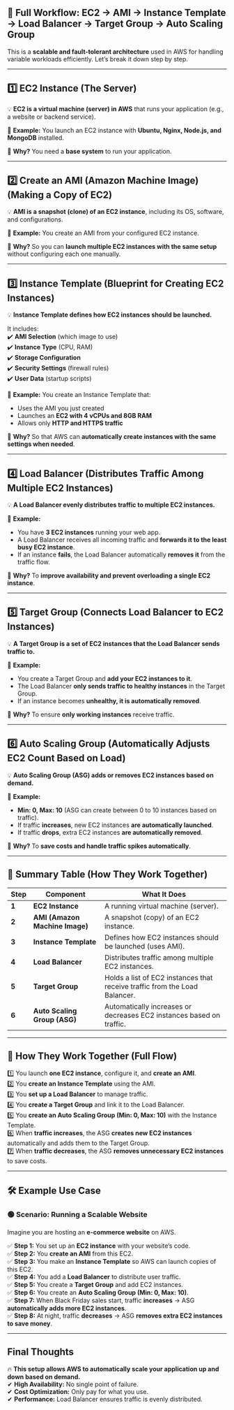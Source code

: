 ## **🚀 Full Workflow: EC2 → AMI → Instance Template → Load Balancer → Target Group → Auto Scaling Group**  

This is a **scalable and fault-tolerant architecture** used in AWS for handling variable workloads efficiently. Let’s break it down step by step.  

---

## **1️⃣ EC2 Instance (The Server)**  
💡 **EC2 is a virtual machine (server) in AWS** that runs your application (e.g., a website or backend service).  

🔹 **Example:** You launch an EC2 instance with **Ubuntu, Nginx, Node.js, and MongoDB** installed.  

🔹 **Why?** You need a **base system** to run your application.  

---

## **2️⃣ Create an AMI (Amazon Machine Image) (Making a Copy of EC2)**  
💡 **AMI is a snapshot (clone) of an EC2 instance**, including its OS, software, and configurations.  

🔹 **Example:** You create an AMI from your configured EC2 instance.  

🔹 **Why?** So you can **launch multiple EC2 instances with the same setup** without configuring each one manually.  

---

## **3️⃣ Instance Template (Blueprint for Creating EC2 Instances)**  
💡 **Instance Template defines how EC2 instances should be launched.**  

It includes:  
✔️ **AMI Selection** (which image to use)  
✔️ **Instance Type** (CPU, RAM)  
✔️ **Storage Configuration**  
✔️ **Security Settings** (firewall rules)  
✔️ **User Data** (startup scripts)  

🔹 **Example:** You create an Instance Template that:  
- Uses the AMI you just created  
- Launches an **EC2 with 4 vCPUs and 8GB RAM**  
- Allows only **HTTP and HTTPS traffic**  

🔹 **Why?** So that AWS can **automatically create instances with the same settings when needed**.  

---

## **4️⃣ Load Balancer (Distributes Traffic Among Multiple EC2 Instances)**  
💡 **A Load Balancer evenly distributes traffic to multiple EC2 instances.**  

🔹 **Example:**  
- You have **3 EC2 instances** running your web app.  
- A Load Balancer receives all incoming traffic and **forwards it to the least busy EC2 instance**.  
- If an instance **fails**, the Load Balancer automatically **removes it** from the traffic flow.  

🔹 **Why?** To **improve availability and prevent overloading a single EC2 instance**.  

---

## **5️⃣ Target Group (Connects Load Balancer to EC2 Instances)**  
💡 **A Target Group is a set of EC2 instances that the Load Balancer sends traffic to.**  

🔹 **Example:**  
- You create a Target Group and **add your EC2 instances to it**.  
- The Load Balancer **only sends traffic to healthy instances** in the Target Group.  
- If an instance becomes **unhealthy, it is automatically removed**.  

🔹 **Why?** To ensure **only working instances** receive traffic.  

---

## **6️⃣ Auto Scaling Group (Automatically Adjusts EC2 Count Based on Load)**  
💡 **Auto Scaling Group (ASG) adds or removes EC2 instances based on demand.**  

🔹 **Example:**  
- **Min: 0, Max: 10** (ASG can create between 0 to 10 instances based on traffic).  
- If traffic **increases**, new EC2 instances **are automatically launched**.  
- If traffic **drops**, extra EC2 instances **are automatically removed**.  

🔹 **Why?** To **save costs and handle traffic spikes automatically**.  

---

## **🎯 Summary Table (How They Work Together)**
| **Step** | **Component** | **What It Does** |
|----------|-------------|------------------|
| **1** | **EC2 Instance** | A running virtual machine (server). |
| **2** | **AMI (Amazon Machine Image)** | A snapshot (copy) of an EC2 instance. |
| **3** | **Instance Template** | Defines how EC2 instances should be launched (uses AMI). |
| **4** | **Load Balancer** | Distributes traffic among multiple EC2 instances. |
| **5** | **Target Group** | Holds a list of EC2 instances that receive traffic from the Load Balancer. |
| **6** | **Auto Scaling Group (ASG)** | Automatically increases or decreases EC2 instances based on traffic. |

---

## **🌟 How They Work Together (Full Flow)**
1️⃣ You launch **one EC2 instance**, configure it, and **create an AMI**.  
2️⃣ You **create an Instance Template** using the AMI.  
3️⃣ You **set up a Load Balancer** to manage traffic.  
4️⃣ You **create a Target Group** and link it to the Load Balancer.  
5️⃣ You **create an Auto Scaling Group (Min: 0, Max: 10)** with the Instance Template.  
6️⃣ When **traffic increases**, the ASG **creates new EC2 instances** automatically and adds them to the Target Group.  
7️⃣ When **traffic decreases**, the ASG **removes unnecessary EC2 instances** to save costs.  

---

## **🛠️ Example Use Case**
### **🟢 Scenario: Running a Scalable Website**
Imagine you are hosting an **e-commerce website** on AWS.

✅ **Step 1:** You set up an **EC2 instance** with your website’s code.  
✅ **Step 2:** You **create an AMI** from this EC2.  
✅ **Step 3:** You make an **Instance Template** so AWS can launch copies of this EC2.  
✅ **Step 4:** You add a **Load Balancer** to distribute user traffic.  
✅ **Step 5:** You create a **Target Group** and add EC2 instances.  
✅ **Step 6:** You create an **Auto Scaling Group (Min: 0, Max: 10)**.  
✅ **Step 7:** When Black Friday sales start, traffic **increases** → ASG **automatically adds more EC2 instances**.  
✅ **Step 8:** At night, traffic **decreases** → ASG **removes extra EC2 instances to save money**.  

---

## **Final Thoughts**
🔥 **This setup allows AWS to automatically scale your application up and down based on demand.**  
✔ **High Availability:** No single point of failure.  
✔ **Cost Optimization:** Only pay for what you use.  
✔ **Performance:** Load Balancer ensures traffic is evenly distributed.  
